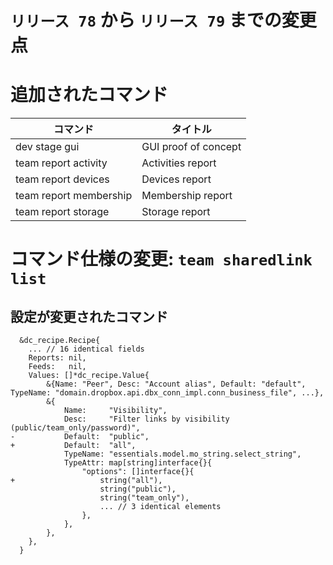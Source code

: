 # `リリース 78` から `リリース 79` までの変更点

# 追加されたコマンド


| コマンド               | タイトル             |
|------------------------|----------------------|
| dev stage gui          | GUI proof of concept |
| team report activity   | Activities report    |
| team report devices    | Devices report       |
| team report membership | Membership report    |
| team report storage    | Storage report       |



# コマンド仕様の変更: `team sharedlink list`


## 設定が変更されたコマンド


```
  &dc_recipe.Recipe{
  	... // 16 identical fields
  	Reports: nil,
  	Feeds:   nil,
  	Values: []*dc_recipe.Value{
  		&{Name: "Peer", Desc: "Account alias", Default: "default", TypeName: "domain.dropbox.api.dbx_conn_impl.conn_business_file", ...},
  		&{
  			Name:     "Visibility",
  			Desc:     "Filter links by visibility (public/team_only/password)",
- 			Default:  "public",
+ 			Default:  "all",
  			TypeName: "essentials.model.mo_string.select_string",
  			TypeAttr: map[string]interface{}{
  				"options": []interface{}{
+ 					string("all"),
  					string("public"),
  					string("team_only"),
  					... // 3 identical elements
  				},
  			},
  		},
  	},
  }
```
